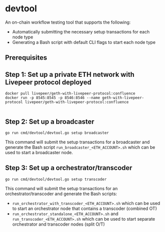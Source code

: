 # devtool

An on-chain workflow testing tool that supports the following:

- Automatically submitting the necessary setup transactions for each node type
- Generating a Bash script with default CLI flags to start each node type

## Prerequisites

## Step 1: Set up a private ETH network with Livepeer protocol deployed

```
docker pull livepeer/geth-with-livepeer-protocol:confluence
docker run -p 8545:8545 -p 8546:8546 --name geth-with-livepeer-protocol livepeer/geth-with-livepeer-protocol:confluence


```


## Step 2: Set up a broadcaster

`go run cmd/devtool/devtool.go setup broadcaster`

This command will submit the setup transactions for a broadcaster and generate the Bash script
`run_broadcaster_<ETH_ACCOUNT>.sh` which can be used to start a broadcaster node.

## Step 3: Set up a orchestrator/transcoder

`go run cmd/devtool/devtool.go setup transcoder`

This command will submit the setup transactions for an orchestrator/transcoder and generate the Bash scripts:

* `run_orchestrator_with_transcoder_<ETH_ACCOUNT>.sh` which can be used to start an orchestrator node that contains a transcoder (combined OT)
* `run_orchestrator_standalone_<ETH_ACCOUNT>.sh`  and `run_transcoder_<ETH_ACCOUNT>.sh` which can be used to start separate orchestrator and transcoder nodes (split O/T)

